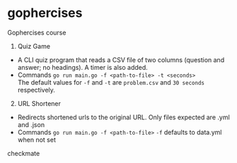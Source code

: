 # gophercises
Gophercises course
1. Quiz Game
* A CLI quiz program that reads a CSV file of two columns (question and answer; no headings). A timer is also added.
* Commands
    ```go run main.go -f <path-to-file> -t <seconds>```<br>
    The default values for ```-f``` and ```-t``` are ```problem.csv``` and ```30 seconds``` respectively.
2. URL Shortener
* Redirects shortened urls to the original URL. Only files expected are .yml and .json
* Commands
    ```go run main.go -f <path-to-file>```
    ```-f``` defaults to data.yml when not set
 
 
 checkmate
